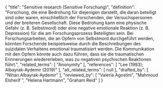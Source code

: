 {
    "title": "Sensitive research (Sensitive Forschung)",
    "definition": "Forschung, die eine Bedrohung für diejenigen darstellt, die daran beteiligt sind oder waren, einschließlich der Forschenden, der Versuchspersonen und der breiteren Gesellschaft. Diese Bedrohung kann eine physische Gefahr (z. B. Selbstmord) oder eine negative emotionale Reaktion (z. B. Depression) für die am Forschungsprozess Beteiligten sein. Bei Forschungsarbeiten, die an Opfern von Selbstmord durchgeführt werden, könnten Forschende beispielsweise durch die Beschreibungen des suizidalen Verhaltens emotional traumatisiert werden. Die Kommunikation mit den Opfern könnte auch dazu führen, dass sie die traumatischen Erinnerungen wiedererleben, was zu negativen psychischen Reaktionen führt.",
    "related_terms": [
        "Anonymity"
    ],
    "references": [
        "Lee (1993); Albayrak-Aydemir (2019)"
    ],
    "alt_related_terms": [
        null
    ],
    "drafted_by": [
        "Nihan Albayrak-Aydemir"
    ],
    "reviewed_by": [
        "Valeria Agostini",
        "Mahmoud Elsherif ",
        "Helena Hartmann",
        "Graham Reid"
    ]
}